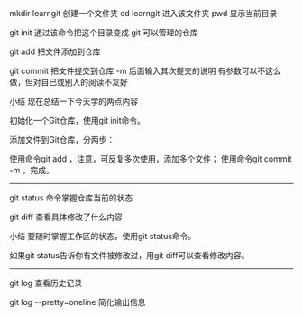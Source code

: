 mkdir learngit 创建一个文件夹
cd learngit 进入该文件夹
pwd 显示当前目录

git init 通过该命令把这个目录变成 git 可以管理的仓库

git add 把文件添加到仓库

git commit 把文件提交到仓库 -m 后面输入其次提交的说明 有参数可以不这么做，但对自已或别人的阅读不友好

小结
现在总结一下今天学的两点内容：

初始化一个Git仓库，使用git init命令。

添加文件到Git仓库，分两步：

使用命令git add <file>，注意，可反复多次使用，添加多个文件；
使用命令git commit -m <message>，完成。

------

git status 命令掌握仓库当前的状态

git diff 查看具体修改了什么内容

小结
要随时掌握工作区的状态，使用git status命令。

如果git status告诉你有文件被修改过，用git diff可以查看修改内容。

------

git log 查看历史记录

git log --pretty=oneline 简化输出信息
